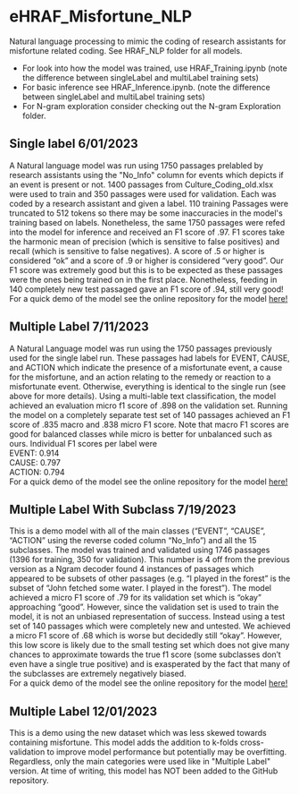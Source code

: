 # eHRAF_Misfortune_NLP
 Natural language processing to mimic the coding of research assistants for misfortune related coding. See HRAF_NLP folder for all models.
- For look into how the model was trained, use HRAF_Training.ipynb (note the difference between singleLabel and multiLabel training sets)
- For basic inference see HRAF_Inference.ipynb. (note the difference between singleLabel and multiLabel training sets)
- For N-gram exploration consider checking out the N-gram Exploration folder. 

## Single label 6/01/2023
A Natural language model was run using 1750 passages prelabled by research assistants using the "No_Info" column for events which depicts if an event is present or not. 1400 passages from Culture_Coding_old.xlsx were used to train and 350 passages were used for validation. Each was coded by a research assistant and given a label. 110 training Passages were truncated to 512 tokens so there may be some inaccuracies in the model's training based on labels. Nonetheless, the same 1750 passages were refed into the model for inference and received an F1 score of .97. F1 scores take the harmonic mean of precision (which is sensitive to false positives) and recall (which is sensitive to false negatives). A score of .5 or higher is considered “ok” and a score of .9 or higher is considered “very good”. Our F1 score was extremely good but this is to be expected as these passages were the ones being trained on in the first place. Nonetheless, feeding in 140 completely new test passaged gave an F1 score of .94, still very good! For a quick demo of the model see  the online repository for the model <a href="https://huggingface.co/Chantland/HRAF_Event_Demo"> here! </a>



## Multiple Label 7/11/2023
A Natural Language model was run using the 1750 passages previously used for the single label run. These passages had labels for EVENT, CAUSE, and ACTION which indicate the presence of a misfortunate event, a cause for the misfortune, and an action relating to the remedy or reaction to a misfortunate event. Otherwise, everything is identical to the single run (see above for more details). Using a multi-lable text classification, the model achieved an evaluation micro f1 score of .898 on the validation set. Running the model on a completely separate test set of 140 passages achieved an F1 score of .835 macro and .838 micro F1 score. Note that macro F1 scores are good for balanced classes while micro is better for unbalanced such as ours. Individual F1 scores per label were 
<br>EVENT:  0.914
<br>CAUSE:  0.797
<br>ACTION: 0.794
<br> For a quick demo of the model see  the online repository for the model <a href="https://huggingface.co/Chantland/HRAF_MultiLabel"> here! </a>


## Multiple Label With Subclass 7/19/2023
This is a demo model with all of the main classes (“EVENT”, “CAUSE”, “ACTION” using the reverse coded column “No_Info”) and all the 15 subclasses. The model was trained and validated using 1746 passages (1396 for training, 350 for validation). This number is 4 off from the previous version as a Ngram decoder found 4 instances of passages which appeared to be subsets of other passages (e.g. “I played in the forest” is the subset of “John fetched some water. I played in the forest”). The model achieved a micro F1 score of .79 for its validation set which is “okay” approaching “good”. However, since the validation set is used to train the model, it is not an unbiased representation of success. Instead using a test set of 140 passages which were completely new and untested. We achieved a micro F1 score of .68 which is worse but decidedly still “okay”. However, this low score is likely due to the small testing set which does not give many chances to approximate towards the true f1 score (some subclasses don’t even have a single true positive) and is exasperated by the fact that many of the subclasses are extremely negatively biased. 
<br> For a quick demo of the model see the online repository for the model <a href="https://huggingface.co/Chantland/HRAF_Multilabel_SubClasses"> here! </a>

## Multiple Label 12/01/2023
This is a demo using the new dataset which was less skewed towards containing misfortune. This model adds the addition to k-folds cross-validation to improve model performance but potentially may be overfitting. Regardless, only the main categories were used like in "Multiple Label" version. At time of writing, this model has NOT been added to the GitHub repository. 
